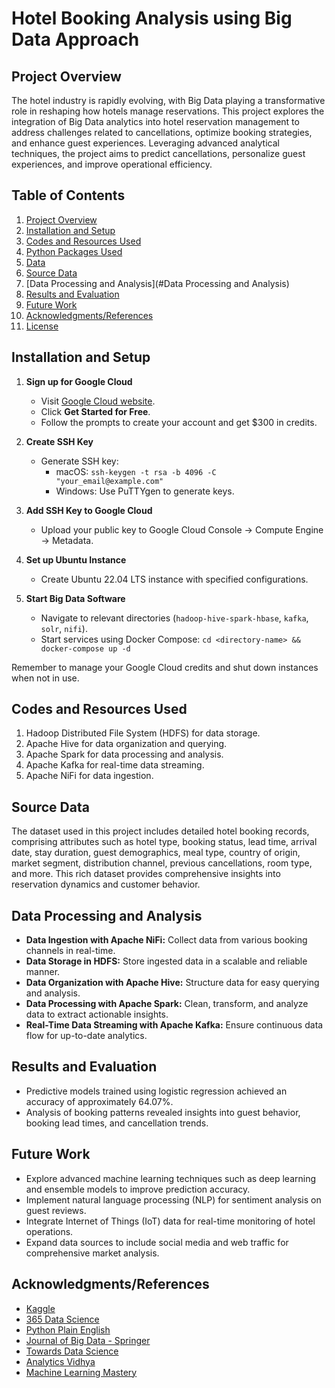 # Hotel Booking Analysis using Big Data Approach

## Project Overview

The hotel industry is rapidly evolving, with Big Data playing a transformative role in reshaping how hotels manage reservations. This project explores the integration of Big Data analytics into hotel reservation management to address challenges related to cancellations, optimize booking strategies, and enhance guest experiences. Leveraging advanced analytical techniques, the project aims to predict cancellations, personalize guest experiences, and improve operational efficiency.

## Table of Contents

1. [Project Overview](#project-overview)
2. [Installation and Setup](#installation-and-setup)
3. [Codes and Resources Used](#codes-and-resources-used)
4. [Python Packages Used](#python-packages-used)
5. [Data](#data)
6. [Source Data](#source-data)
7. [Data Processing and Analysis](#Data Processing and Analysis)
8. [Results and Evaluation](#results-and-evaluation)
9. [Future Work](#future-work)
10. [Acknowledgments/References](#acknowledgmentsreferences)
11. [License](#license)


## Installation and Setup

1. **Sign up for Google Cloud**
   - Visit [Google Cloud website](https://cloud.google.com/).
   - Click **Get Started for Free**.
   - Follow the prompts to create your account and get $300 in credits.

2. **Create SSH Key**
   - Generate SSH key:
     - macOS: `ssh-keygen -t rsa -b 4096 -C "your_email@example.com"`
     - Windows: Use PuTTYgen to generate keys.

3. **Add SSH Key to Google Cloud**
   - Upload your public key to Google Cloud Console -> Compute Engine -> Metadata.

4. **Set up Ubuntu Instance**
   - Create Ubuntu 22.04 LTS instance with specified configurations.

5. **Start Big Data Software**
   - Navigate to relevant directories (`hadoop-hive-spark-hbase`, `kafka`, `solr`, `nifi`).
   - Start services using Docker Compose: `cd <directory-name> && docker-compose up -d`

Remember to manage your Google Cloud credits and shut down instances when not in use.

## Codes and Resources Used
1. Hadoop Distributed File System (HDFS) for data storage.
2. Apache Hive for data organization and querying.
3. Apache Spark for data processing and analysis.
4. Apache Kafka for real-time data streaming.
5. Apache NiFi for data ingestion.

## Source Data

The dataset used in this project includes detailed hotel booking records, comprising attributes such as hotel type, booking status, lead time, arrival date, stay duration, guest demographics, meal type, country of origin, market segment, distribution channel, previous cancellations, room type, and more. This rich dataset provides comprehensive insights into reservation dynamics and customer behavior.

## Data Processing and Analysis
- **Data Ingestion with Apache NiFi:** Collect data from various booking channels in real-time.
- **Data Storage in HDFS:** Store ingested data in a scalable and reliable manner.
- **Data Organization with Apache Hive:** Structure data for easy querying and analysis.
- **Data Processing with Apache Spark:** Clean, transform, and analyze data to extract actionable insights.
- **Real-Time Data Streaming with Apache Kafka:** Ensure continuous data flow for up-to-date analytics.

## Results and Evaluation
- Predictive models trained using logistic regression achieved an accuracy of approximately 64.07%.
- Analysis of booking patterns revealed insights into guest behavior, booking lead times, and cancellation trends.

## Future Work
- Explore advanced machine learning techniques such as deep learning and ensemble models to improve prediction accuracy.
- Implement natural language processing (NLP) for sentiment analysis on guest reviews.
- Integrate Internet of Things (IoT) data for real-time monitoring of hotel operations.
- Expand data sources to include social media and web traffic for comprehensive market analysis.


## Acknowledgments/References
  - [Kaggle](https://www.kaggle.com)
  - [365 Data Science](https://365datascience.com/)
  - [Python Plain English](https://python.plainenglish.io/)
  - [Journal of Big Data - Springer](https://journalofbigdata.springeropen.com/)
  - [Towards Data Science](https://towardsdatascience.com/)
  - [Analytics Vidhya](https://www.analyticsvidhya.com/)
  - [Machine Learning Mastery](https://machinelearningmastery.com/)
